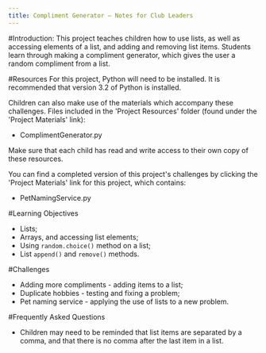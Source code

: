 ```yaml
---
title: Compliment Generator — Notes for Club Leaders
---
```


#Introduction:
This project teaches children how to use lists, as well as accessing elements of a list, and adding and removing list items. Students learn through making a compliment generator, which gives the user a random compliment from a list.

#Resources
For this project, Python will need to be installed. It is recommended that version 3.2 of Python is installed.

Children can also make use of the materials which accompany these challenges. Files included in the 'Project Resources' folder (found under the 'Project Materials' link):

+ ComplimentGenerator.py

Make sure that each child has read and write access to their own copy of these resources.

You can find a completed version of this project's challenges by clicking the 'Project Materials' link for this project, which contains:

+ PetNamingService.py

#Learning Objectives
+ Lists;
+ Arrays, and accessing list elements;
+ Using `random.choice()` method on a list;
+ List `append()` and `remove()` methods.

#Challenges
+ Adding more compliments - adding items to a list;
+ Duplicate hobbies - testing and fixing a problem;
+ Pet naming service - applying the use of lists to a new problem.

#Frequently Asked Questions
+ Children may need to be reminded that list items are separated by a comma, and that there is no comma after the last item in a list.

